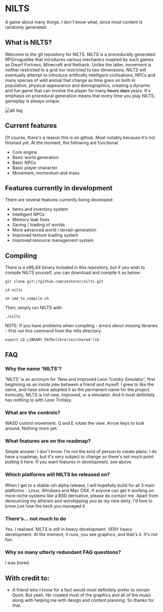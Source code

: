 # NILTS
A game about many things. I don't know what, since most content is randomly generated.

## What is NILTS?

Welcome to the git repository for NILTS. NILTS is a procedurally generated RPG/roguelike that introduces various mechanics inspired by such games as Dwarf Fortress, Minecraft and Nethack. Unlike the latter, movement is neither restricted to a grid nor restricted to two dimensions. NILTS will eventually attempt to introduce artifically intelligent civilisations, NPCs and many species of wild animal that change as time goes on both in population, physical appearance and demographics, creating a dynamic and fun game that can involve the player for many ~~hours~~ ~~days~~ years. It's emphasis on procedural generation means that every time you play NILTS, gameplay is always unique.

![alt 
tag](https://raw.githubusercontent.com/zesterer/nilts/master/documents/screenshots/Screenshot%20from%202015-01-15%2001:23:37.png)

## Current features

Of course, there's a reason this is on github. Most notably because it's not finished yet. At the moment, the following are functional:

- Core engine
- Basic world generation
- Basic NPCs
- Basic player character
- Movement, momentum and mass

## Features currently in development

There are several features currently being developed:

- Items and inventory system
- Intelligent NPCs
- Memory leak fixes
- Saving / loading of worlds
- More advanced world / terrain generation
- Improved texture loading system
- Improved resource management system

## Compiling

There is a x86_64 binary included in this repository, but if you wish to compile NILTS yourself, you can download and compile it as below:

`git clone git://github.com/zesterer/nilts.git`

`cd nilts`

`sh cmd_to_compile.sh`

Then, simply run NILTS with:

`./nilts`

NOTE: If you have problems when compiling - errors about missing libraries - first run this command from the nilts directory:

`export LD_LIBRARY_PATH=libraries/shared-lib`

## FAQ

### Why the name 'NILTS'?

'NILTS' is an acronym for 'New and Improved Leon Trotsky Simulator', first beginning as an inside joke between a friend and myself. I grew to like the name, and have since adopted it as the permanent name for the project. Ironically, NILTS is not new, improved, or a simulator. And it most definitely has nothing to with Leon Trotsky.

### What are the controls?

WASD control movement. Q and E rotate the view. Arrow keys to look around. Nothing more yet.

### What features are on the roadmap?

Simple answer: I don't know. I'm not the kind of person to create plans. I do have a roadmap, but it's very subject to change so there's not much point putting it here. If you want features in development, see above.

### Which platforms will NILTS be released on?

When I get to a stable-ish alpha release, I will hopefully build for all 3 main platforms - Linux, Windows and Mac OSX. If anyone can get it working on more niche systems like a BSD derivative, please do contact me. Apart from denouncing my atheism and worshipping you as my new deity, I'd love to know just how the heck you managed it.

### There's... not much to do

Yes. I realised. NILTS is still in heavy development. VERY heavy development. At the moment, it runs, you see graphics, and that's it. It's not fun.

### Why so many utterly redundant FAQ questions?

I was bored.


## With credit to:
- A friend who I know for a fact would most definitely prefer to remain Quint. But yeah. He created most of the graphics and all of the music along with helping me with design and content planning. So thanks for that.
